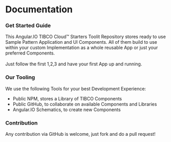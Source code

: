 # Documentation 
### Get Started Guide
This Angular.IO TIBCO Cloud™ Starters Toolit Repository stores ready to use Sample Pattern Application and UI Components. All of them build to use within your custom Implementation as a whole reusable App or just your preferred Components.<br>
<br>
Just follow the first 1,2,3 and have your first App up and running.

### Our Tooling
We use the following Tools for your best Development Experience:

- Public NPM, stores a Library of TIBCO Components
- Public GitHub, to collaborate on available Components and Libraries
- Angular.IO Schematics, to create new Components 

### Contribution
Any contribution via GitHub is welcome, just fork and do a pull request!
